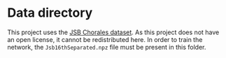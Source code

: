 # Data directory
This project uses the [JSB Chorales dataset](https://github.com/czhuang/JSB-Chorales-dataset). 
As this project does not have an open license, it cannot be redistributed here. 
In order to train the network, the `Jsb16thSeparated.npz` file must be present in this folder.